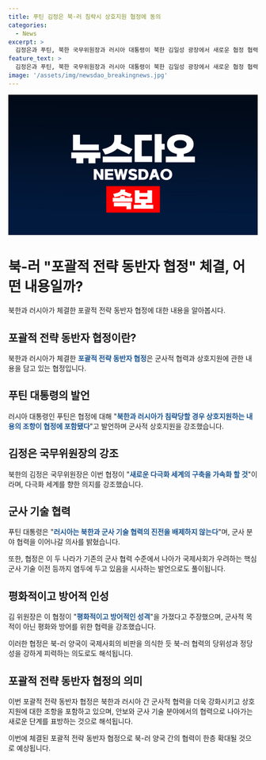 ```yaml
---
title: 푸틴 김정은 북·러 침략시 상호지원 협정에 동의
categories:
  - News
excerpt: >
  김정은과 푸틴, 북한 국무위원장과 러시아 대통령이 북한 김일성 광장에서 새로운 협정 협력에 서명하며, 군사 분야 협력을 추진하는 등 새로운 수준의 관계를 강조했다. 푸틴 대통령은 북한과 러시아가 침략당할 경우 상호지원하는 조항이 협정에 포함됐으며, 군사 기술 협력을 배제하지 않을 것이라 강조했다. 김 위원장은 새로운 협정은 평화적이고 방어적인 성격이라며 국제사회의 비판에 의식한 듯 협력의 정당성을 강조했다.
feature_text: >
  김정은과 푸틴, 북한 국무위원장과 러시아 대통령이 북한 김일성 광장에서 새로운 협정 협력에 서명하며, 군사 분야 협력을 추진하는 등 새로운 수준의 관계를 강조했다. 푸틴 대통령은 북한과 러시아가 침략당할 경우 상호지원하는 조항이 협정에 포함됐으며, 군사 기술 협력을 배제하지 않을 것이라 강조했다. 김 위원장은 새로운 협정은 평화적이고 방어적인 성격이라며 국제사회의 비판에 의식한 듯 협력의 정당성을 강조했다.
image: '/assets/img/newsdao_breakingnews.jpg'
---
```


<p><img src="/assets/img/newsdao_breakingnews.jpg" alt="implanttips 속보" /></p>

<h1>북-러 "포괄적 전략 동반자 협정" 체결, 어떤 내용일까?</h1>

<p>북한과 러시아가 체결한 포괄적 전략 동반자 협정에 대한 내용을 알아봅시다. </p>

<h2>포괄적 전략 동반자 협정이란?</h2>

<p>북한과 러시아가 체결한 <b><span style="color: #1a5490;">포괄적 전략 동반자 협정</span></b>은 군사적 협력과 상호지원에 관한 내용을 담고 있는 협정입니다.</p>

<h2>푸틴 대통령의 발언</h2>

<p>러시아 대통령인 푸틴은 협정에 대해 "<b><span style="color: #1a5490;">북한과 러시아가 침략당할 경우 상호지원하는 내용의 조항이 협정에 포함됐다</span></b>"고 발언하며 군사적 상호지원을 강조했습니다.</p>

<h2>김정은 국무위원장의 강조</h2>

<p>북한의 김정은 국무위원장은 이번 협정이 "<b><span style="color: #1a5490;">새로운 다극화 세계의 구축을 가속화 할 것</span></b>"이라며, 다극화 세계를 향한 의지를 강조했습니다.</p>

<h2>군사 기술 협력</h2>

<p>푸틴 대통령은 "<b><span style="color: #1a5490;">러시아는 북한과 군사 기술 협력의 진전을 배제하지 않는다</span></b>"며, 군사 분야 협력을 이어나갈 의사를 밝혔습니다.</p>

<p>또한, 협정은 이 두 나라가 기존의 군사 협력 수준에서 나아가 국제사회가 우려하는 핵심 군사 기술 이전 등까지 염두에 두고 있음을 시사하는 발언으로도 풀이됩니다.</p>

<h2>평화적이고 방어적 인성</h2>

<p>김 위원장은 이 협정이 "<b><span style="color: #1a5490;">평화적이고 방어적인 성격</span></b>"을 가졌다고 주장했으며, 군사적 목적이 아닌 평화와 방어를 위한 협력을 강조했습니다.</p>

<p>이러한 협정은 북-러 양국이 국제사회의 비판을 의식한 듯 북-러 협력의 당위성과 정당성을 강하게 피력하는 의도로도 해석됩니다. </p>

<h2>포괄적 전략 동반자 협정의 의미</h2>

<p>이번 포괄적 전략 동반자 협정은 북한과 러시아 간 군사적 협력을 더욱 강화시키고 상호지원에 대한 조항을 포함하고 있으며, 안보와 군사 기술 분야에서의 협력으로 나아가는 새로운 단계를 표방하는 것으로 해석됩니다. </p>

<p>이번에 체결된 포괄적 전략 동반자 협정으로 북-러 양국 간의 협력이 한층 확대될 것으로 예상됩니다. </p>

<p data-ke-size="size16">&nbsp;</p>


